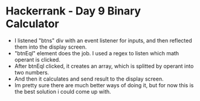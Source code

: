 # Hackerrank - Day 9 Binary Calculator

* I listened "btns" div with an event listener for inputs, and then reflected them into the display screen.
* "btnEql" element does the job. I used a regex to listen which math operant is clicked.
* After btnEql clicked, it creates an array, which is splitted by operant into two numbers.
* And then it calculates and send result to the display screen.
* Im pretty sure there are much better ways of doing it, but for now this is the best solution i could come up with. 